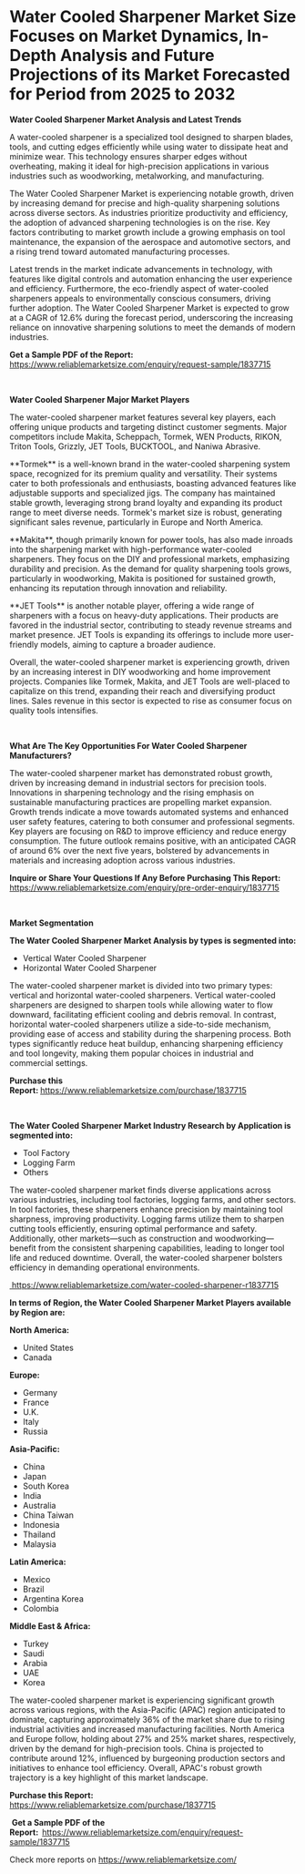 <p><h1>Water Cooled Sharpener Market Size Focuses on Market Dynamics, In-Depth Analysis and Future Projections of its Market Forecasted for Period from 2025 to 2032</h1></p><p><strong>Water Cooled Sharpener Market Analysis and Latest Trends</strong></p>
<p><p>A water-cooled sharpener is a specialized tool designed to sharpen blades, tools, and cutting edges efficiently while using water to dissipate heat and minimize wear. This technology ensures sharper edges without overheating, making it ideal for high-precision applications in various industries such as woodworking, metalworking, and manufacturing.</p><p>The Water Cooled Sharpener Market is experiencing notable growth, driven by increasing demand for precise and high-quality sharpening solutions across diverse sectors. As industries prioritize productivity and efficiency, the adoption of advanced sharpening technologies is on the rise. Key factors contributing to market growth include a growing emphasis on tool maintenance, the expansion of the aerospace and automotive sectors, and a rising trend toward automated manufacturing processes.</p><p>Latest trends in the market indicate advancements in technology, with features like digital controls and automation enhancing the user experience and efficiency. Furthermore, the eco-friendly aspect of water-cooled sharpeners appeals to environmentally conscious consumers, driving further adoption. The Water Cooled Sharpener Market is expected to grow at a CAGR of 12.6% during the forecast period, underscoring the increasing reliance on innovative sharpening solutions to meet the demands of modern industries.</p></p>
<p><strong>Get a Sample PDF of the Report:&nbsp;</strong> <a href="https://www.reliablemarketsize.com/enquiry/request-sample/1837715?utm_campaign=3217&utm_medium=2&utm_source=Github&utm_content=ia&utm_term=11042025&utm_id=water-cooled-sharpener">https://www.reliablemarketsize.com/enquiry/request-sample/1837715</a></p>
<p>&nbsp;</p>
<p><strong>Water Cooled Sharpener Major Market Players</strong></p>
<p><p>The water-cooled sharpener market features several key players, each offering unique products and targeting distinct customer segments. Major competitors include Makita, Scheppach, Tormek, WEN Products, RIKON, Triton Tools, Grizzly, JET Tools, BUCKTOOL, and Naniwa Abrasive.</p><p>**Tormek** is a well-known brand in the water-cooled sharpening system space, recognized for its premium quality and versatility. Their systems cater to both professionals and enthusiasts, boasting advanced features like adjustable supports and specialized jigs. The company has maintained stable growth, leveraging strong brand loyalty and expanding its product range to meet diverse needs. Tormek's market size is robust, generating significant sales revenue, particularly in Europe and North America.</p><p>**Makita**, though primarily known for power tools, has also made inroads into the sharpening market with high-performance water-cooled sharpeners. They focus on the DIY and professional markets, emphasizing durability and precision. As the demand for quality sharpening tools grows, particularly in woodworking, Makita is positioned for sustained growth, enhancing its reputation through innovation and reliability.</p><p>**JET Tools** is another notable player, offering a wide range of sharpeners with a focus on heavy-duty applications. Their products are favored in the industrial sector, contributing to steady revenue streams and market presence. JET Tools is expanding its offerings to include more user-friendly models, aiming to capture a broader audience.</p><p>Overall, the water-cooled sharpener market is experiencing growth, driven by an increasing interest in DIY woodworking and home improvement projects. Companies like Tormek, Makita, and JET Tools are well-placed to capitalize on this trend, expanding their reach and diversifying product lines. Sales revenue in this sector is expected to rise as consumer focus on quality tools intensifies.</p></p>
<p>&nbsp;</p>
<p><strong>What Are The Key Opportunities For Water Cooled Sharpener Manufacturers?</strong></p>
<p><p>The water-cooled sharpener market has demonstrated robust growth, driven by increasing demand in industrial sectors for precision tools. Innovations in sharpening technology and the rising emphasis on sustainable manufacturing practices are propelling market expansion. Growth trends indicate a move towards automated systems and enhanced user safety features, catering to both consumer and professional segments. Key players are focusing on R&D to improve efficiency and reduce energy consumption. The future outlook remains positive, with an anticipated CAGR of around 6% over the next five years, bolstered by advancements in materials and increasing adoption across various industries.</p></p>
<p><strong>Inquire or Share Your Questions If Any Before Purchasing This Report:</strong> <a href="https://www.reliablemarketsize.com/enquiry/pre-order-enquiry/1837715?utm_campaign=3217&utm_medium=2&utm_source=Github&utm_content=ia&utm_term=11042025&utm_id=water-cooled-sharpener">https://www.reliablemarketsize.com/enquiry/pre-order-enquiry/1837715</a></p>
<p>&nbsp;</p>
<p><strong>Market Segmentation</strong></p>
<p><strong>The Water Cooled Sharpener Market Analysis by types is segmented into:</strong></p>
<p><ul><li>Vertical Water Cooled Sharpener</li><li>Horizontal Water Cooled Sharpener</li></ul></p>
<p><p>The water-cooled sharpener market is divided into two primary types: vertical and horizontal water-cooled sharpeners. Vertical water-cooled sharpeners are designed to sharpen tools while allowing water to flow downward, facilitating efficient cooling and debris removal. In contrast, horizontal water-cooled sharpeners utilize a side-to-side mechanism, providing ease of access and stability during the sharpening process. Both types significantly reduce heat buildup, enhancing sharpening efficiency and tool longevity, making them popular choices in industrial and commercial settings.</p></p>
<p><strong>Purchase this Report:&nbsp;</strong><a href="https://www.reliablemarketsize.com/purchase/1837715?utm_campaign=3217&utm_medium=2&utm_source=Github&utm_content=ia&utm_term=11042025&utm_id=water-cooled-sharpener">https://www.reliablemarketsize.com/purchase/1837715</a></p>
<p>&nbsp;</p>
<p><strong>The Water Cooled Sharpener Market Industry Research by Application is segmented into:</strong></p>
<p><ul><li>Tool Factory</li><li>Logging Farm</li><li>Others</li></ul></p>
<p><p>The water-cooled sharpener market finds diverse applications across various industries, including tool factories, logging farms, and other sectors. In tool factories, these sharpeners enhance precision by maintaining tool sharpness, improving productivity. Logging farms utilize them to sharpen cutting tools efficiently, ensuring optimal performance and safety. Additionally, other markets—such as construction and woodworking—benefit from the consistent sharpening capabilities, leading to longer tool life and reduced downtime. Overall, the water-cooled sharpener bolsters efficiency in demanding operational environments.</p></p>
<p><a href="https://www.reliablemarketsize.com/water-cooled-sharpener-r1837715?utm_campaign=3217&utm_medium=2&utm_source=Github&utm_content=ia&utm_term=11042025&utm_id=water-cooled-sharpener">&nbsp;https://www.reliablemarketsize.com/water-cooled-sharpener-r1837715</a></p>
<p><strong>In terms of Region, the Water Cooled Sharpener Market Players available by Region are:</strong></p>
<p>
    <p> <strong> North America: </strong>
        <ul>
            <li>United States</li>
            <li>Canada</li>
        </ul>
        </p> 
    <p> <strong> Europe: </strong>
        <ul>
            <li>Germany</li>
            <li>France</li>
            <li>U.K.</li>
            <li>Italy</li>
            <li>Russia</li>
        </ul>
        </p> 
    <p> <strong> Asia-Pacific: </strong>
        <ul>
            <li>China</li>
            <li>Japan</li>
            <li>South Korea</li>
            <li>India</li>
            <li>Australia</li>
            <li>China Taiwan</li>
            <li>Indonesia</li>
            <li>Thailand</li>
            <li>Malaysia</li>
        </ul>
        </p> 
    <p> <strong> Latin America: </strong>
        <ul>
            <li>Mexico</li>
            <li>Brazil</li>
            <li>Argentina Korea</li>
            <li>Colombia</li>
        </ul>
        </p> 
    <p> <strong> Middle East & Africa: </strong>
        <ul>
            <li>Turkey</li>
            <li>Saudi</li>
            <li>Arabia</li>
            <li>UAE</li>
            <li>Korea</li>
        </ul>
    </p>
    </p>
<p><p>The water-cooled sharpener market is experiencing significant growth across various regions, with the Asia-Pacific (APAC) region anticipated to dominate, capturing approximately 36% of the market share due to rising industrial activities and increased manufacturing facilities. North America and Europe follow, holding about 27% and 25% market shares, respectively, driven by the demand for high-precision tools. China is projected to contribute around 12%, influenced by burgeoning production sectors and initiatives to enhance tool efficiency. Overall, APAC's robust growth trajectory is a key highlight of this market landscape.</p></p>
<p><strong>Purchase this Report: </strong><a href="https://www.reliablemarketsize.com/purchase/1837715?utm_campaign=3217&utm_medium=2&utm_source=Github&utm_content=ia&utm_term=11042025&utm_id=water-cooled-sharpener">https://www.reliablemarketsize.com/purchase/1837715</a></p>
<p>&nbsp;<strong>Get a Sample PDF of the Report:&nbsp;&nbsp;</strong><a href="https://www.reliablemarketsize.com/enquiry/request-sample/1837715?utm_campaign=3217&utm_medium=2&utm_source=Github&utm_content=ia&utm_term=11042025&utm_id=water-cooled-sharpener">https://www.reliablemarketsize.com/enquiry/request-sample/1837715</a></p>
<p><strong></strong></p>
<p>Check more reports on <a href="https://www.reliablemarketsize.com/?utm_campaign=3217&utm_medium=2&utm_source=Github&utm_content=ia&utm_term=11042025&utm_id=water-cooled-sharpener">https://www.reliablemarketsize.com/</a></p>